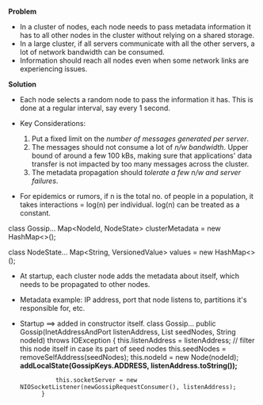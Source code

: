 **Problem**
* In a cluster of nodes, each node needs to pass metadata information it has to all other nodes in the cluster without relying on a shared storage.
* In a large cluster, if all servers communicate with all the other servers, a lot of network bandwidth can be consumed.
* Information should reach all nodes even when some network links are experiencing issues.

**Solution**
* Each node selects a random node to pass the information it has. This is done at a regular interval, say every 1 second.
* Key Considerations:
    1. Put a fixed limit on the *number of messages generated per server*.
    2. The messages should not consume a lot of *n/w bandwidth*. Upper bound of around a few 100 kBs, making sure that applications' data transfer is not impacted by too many messages across the cluster.
    3. The metadata propagation should *tolerate a few n/w and server failures*.

* For epidemics or rumors, if n is the total no. of people in a population, it takes interactions = log(n) per individual. log(n) can be treated as a constant.

class Gossip...
    Map<NodeId, NodeState> clusterMetadata = new HashMap<>();

class NodeState...
    Map<String, VersionedValue> values = new HashMap<>();

* At startup, each cluster node adds the metadata about itself, which needs to be propagated to other nodes.
* Metadata example: IP address, port that node listens to, partitions it's responsible for, etc. 

* Startup ==> added in constructor itself.
class Gossip...
public Gossip(InetAddressAndPort listenAddress,
            List<InetAddressAndPort> seedNodes,
            String nodeId) throws IOException {
                this.listenAddress = listenAddress;
                // filter this node itself in case its part of seed nodes
                this.seedNodes = removeSelfAddress(seedNodes);
                this.nodeId = new Node(nodeId);
                **addLocalState(GossipKeys.ADDRESS, listenAddress.toString());**

                this.socketServer = new NIOSocketListener(newGossipRequestConsumer(), listenAddress);
            }